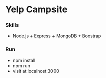 # Yelp Campsite

### Skills
* Node.js + Express + MongoDB + Boostrap

### Run
* npm install
* npm run
* visit at:localhost:3000
